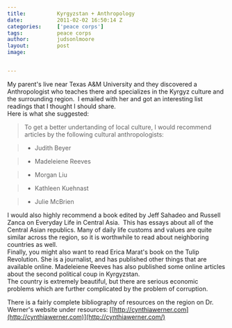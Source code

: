 ```yaml
---
title:			Kyrgyzstan + Anthropology
date:			2011-02-02 16:50:14 Z
categories:		['peace corps']
tags:			peace corps
author:			judsonlmoore
layout:			post
image:			


---
```


My parent's live near Texas A&M University and they discovered a Anthropologist who teaches there and specializes in the Kyrgyz culture and the surrounding region.  I emailed with her and got an interesting list readings that I thought I should share.  
Here is what she suggested:

> 

> To get a better undertanding of local culture, I would recommend articles by the following cultural anthropologists:



> 

> - Judith Beyer

> - Madeleiene Reeves

> - Morgan Liu

> - Kathleen Kuehnast

> - Julie McBrien

I would also highly recommend a book edited by Jeff Sahadeo and Russell Zanca on Everyday Life in Central Asia.  This has essays about all of the Central Asian republics. Many of daily life customs and values are quite similar across the region, so it is worthwhile to read about neighboring countries as well.   
Finally, you might also want to read Erica Marat's book on the Tulip Revolution. She is a journalist, and has published other things that are available online. Madeleiene Reeves has also published some online articles about the second political coup in Kyrgyzstan.   
The country is extremely beautiful, but there are serious economic problems which are further complicated by the problem of corruption.

There is a fairly complete bibliography of resources on the region on Dr. Werner's website under resources: [[http://cynthiawerner.com](http://cynthiawerner.com)](http://cynthiawerner.com/)
